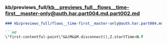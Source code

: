 ### kb/previews_full/kb__previews_full__flows__time-first__master-only@auth.har.part004.md.part002.md

```md
### kb/previews_full/flows__time-first__master-only@auth.har.part004.md (part 002)

```md
\"first-contentful-paint\"&&(M&&M.disconnect(),Z.startTime<N.f
```

```

```
